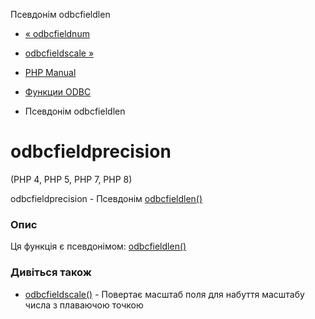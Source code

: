 Псевдонім odbcfieldlen

-   [« odbcfieldnum](function.odbc-field-num.html)
    
-   [odbcfieldscale »](function.odbc-field-scale.html)
    
-   [PHP Manual](index.html)
    
-   [Функции ODBC](ref.uodbc.html)
    
-   Псевдонім odbcfieldlen
    

# odbcfieldprecision

(PHP 4, PHP 5, PHP 7, PHP 8)

odbcfieldprecision - Псевдонім [odbcfieldlen()](function.odbc-field-len.html)

### Опис

Ця функція є псевдонімом: [odbcfieldlen()](function.odbc-field-len.html)

### Дивіться також

-   [odbcfieldscale()](function.odbc-field-scale.html) - Повертає масштаб поля для набуття масштабу числа з плаваючою точкою
